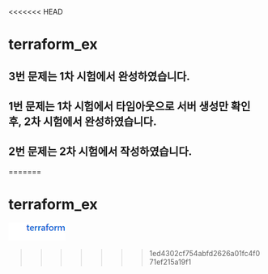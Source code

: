 <<<<<<< HEAD
# terraform_ex

## 3번 문제는 1차 시험에서 완성하였습니다.

## 1번 문제는 1차 시험에서 타임아웃으로 서버 생성만 확인 후, 2차 시험에서 완성하였습니다.

## 2번 문제는 2차 시험에서 작성하였습니다.
=======
# terraform_ex


![1](./1.png)
>>>>>>> 1ed4302cf754abfd2626a01fc4f071ef215a19f1
